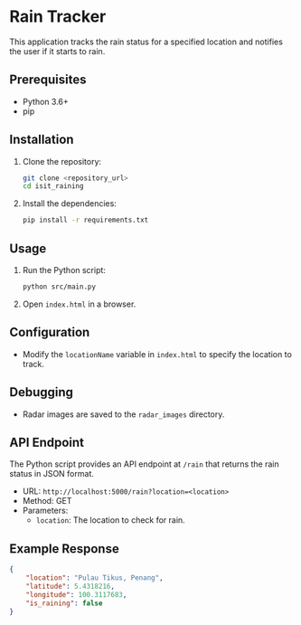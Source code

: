 # Rain Tracker

This application tracks the rain status for a specified location and notifies the user if it starts to rain.

## Prerequisites

*   Python 3.6+
*   pip

## Installation

1.  Clone the repository:

    ```bash
    git clone <repository_url>
    cd isit_raining
    ```

2.  Install the dependencies:

    ```bash
    pip install -r requirements.txt
    ```

## Usage

1.  Run the Python script:

    ```bash
    python src/main.py
    ```

2.  Open `index.html` in a browser.

## Configuration

*   Modify the `locationName` variable in `index.html` to specify the location to track.

## Debugging

*   Radar images are saved to the `radar_images` directory.

## API Endpoint

The Python script provides an API endpoint at `/rain` that returns the rain status in JSON format.

*   URL: `http://localhost:5000/rain?location=<location>`
*   Method: GET
*   Parameters:
    *   `location`: The location to check for rain.

## Example Response

```json
{
    "location": "Pulau Tikus, Penang",
    "latitude": 5.4318216,
    "longitude": 100.3117683,
    "is_raining": false
}
